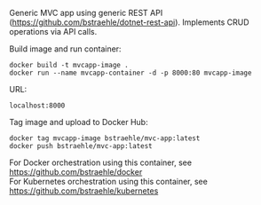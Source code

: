 Generic MVC app using generic REST API (https://github.com/bstraehle/dotnet-rest-api).  Implements CRUD operations via API calls.  

Build image and run container:  
```
docker build -t mvcapp-image .  
docker run --name mvcapp-container -d -p 8000:80 mvcapp-image  
```
URL:  
```
localhost:8000  
```
Tag image and upload to Docker Hub:  
```
docker tag mvcapp-image bstraehle/mvc-app:latest  
docker push bstraehle/mvc-app:latest  
```
For Docker orchestration using this container, see https://github.com/bstraehle/docker  
For Kubernetes orchestration using this container, see https://github.com/bstraehle/kubernetes  
